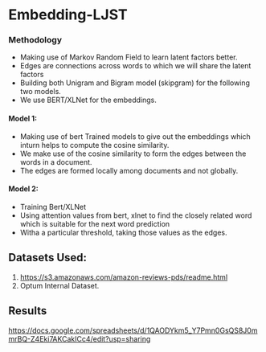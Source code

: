 # Embedding-LJST
### Methodology
- Making use of Markov Random Field to learn latent factors better.
- Edges are connections across words to which we will share the latent factors
- Building both Unigram and Bigram model (skipgram) for the following two models.
- We use BERT/XLNet for the embeddings.

#### Model 1:
- Making use of bert Trained models to give out the embeddings which inturn helps to compute the cosine similarity.
- We make use of the cosine similarity to form the edges between the words in a document.
- The edges are formed locally among documents and not globally.

#### Model 2:
- Training Bert/XLNet
- Using attention values from bert, xlnet to find the closely related word which is suitable for the next word prediction
- Witha a particular threshold, taking those values as the edges.


## Datasets Used:
1. https://s3.amazonaws.com/amazon-reviews-pds/readme.html
2. Optum Internal Dataset.

## Results
https://docs.google.com/spreadsheets/d/1QAODYkm5_Y7Pmn0GsQS8J0mmrBQ-Z4Eki7AKCakICc4/edit?usp=sharing
